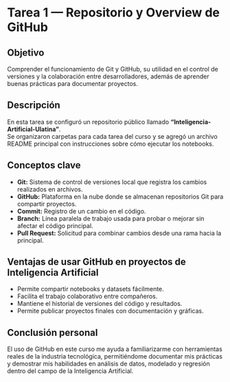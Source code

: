 # Tarea 1 — Repositorio y Overview de GitHub

## Objetivo
Comprender el funcionamiento de Git y GitHub, su utilidad en el control de versiones y la colaboración entre desarrolladores, además de aprender buenas prácticas para documentar proyectos.

## Descripción
En esta tarea se configuró un repositorio público llamado **“Inteligencia-Artificial-Ulatina”**.  
Se organizaron carpetas para cada tarea del curso y se agregó un archivo README principal con instrucciones sobre cómo ejecutar los notebooks.

## Conceptos clave
- **Git:** Sistema de control de versiones local que registra los cambios realizados en archivos.
- **GitHub:** Plataforma en la nube donde se almacenan repositorios Git para compartir proyectos.
- **Commit:** Registro de un cambio en el código.
- **Branch:** Línea paralela de trabajo usada para probar o mejorar sin afectar el código principal.
- **Pull Request:** Solicitud para combinar cambios desde una rama hacia la principal.

## Ventajas de usar GitHub en proyectos de Inteligencia Artificial
- Permite compartir notebooks y datasets fácilmente.
- Facilita el trabajo colaborativo entre compañeros.
- Mantiene el historial de versiones del código y resultados.
- Permite publicar proyectos finales con documentación y gráficas.

## Conclusión personal
El uso de GitHub en este curso me ayuda a familiarizarme con herramientas reales de la industria tecnológica, permitiéndome documentar mis prácticas y demostrar mis habilidades en análisis de datos, modelado y regresión dentro del campo de la Inteligencia Artificial.
